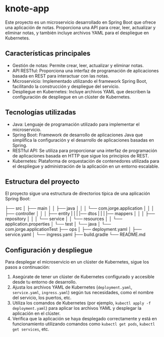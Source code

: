 # knote-app

Este proyecto es un microservicio desarrollado en Spring Boot que ofrece una aplicación de notas. Proporciona una API para crear, leer, actualizar y eliminar notas, y también incluye archivos YAML para el despliegue en Kubernetes.

## Características principales

- Gestión de notas: Permite crear, leer, actualizar y eliminar notas.
- API RESTful: Proporciona una interfaz de programación de aplicaciones basada en REST para interactuar con las notas.
- Microservicio: Implementado utilizando el framework Spring Boot, facilitando la construcción y despliegue del servicio.
- Despliegue en Kubernetes: Incluye archivos YAML que describen la configuración de despliegue en un clúster de Kubernetes.

## Tecnologías utilizadas

- Java: Lenguaje de programación utilizado para implementar el microservicio.
- Spring Boot: Framework de desarrollo de aplicaciones Java que simplifica la configuración y el desarrollo de aplicaciones basadas en Spring.
- RESTful API: Se utiliza para proporcionar una interfaz de programación de aplicaciones basada en HTTP que sigue los principios de REST.
- Kubernetes: Plataforma de orquestación de contenedores utilizada para el despliegue y administración de la aplicación en un entorno escalable.

## Estructura del proyecto

El proyecto sigue una estructura de directorios típica de una aplicación Spring Boot:

├── src
│ ├── main
│ │ ├── java
│ │ │ └── com.jorge.application
│ │ │ ├── controller
│ │ │ ├── entity
| | | |── dtos
| | | |── mappers
│ │ │ ├── repository
│ │ │ └── service
│ │ └── resources
│ │ └── application.properties
│ └── test
│ └── java
│ └── com.jorge.applicationTest
├── ops
│ ├── deployment.yaml
│ ├── service.yaml
│ └── ingress.yaml
├── build.gradle
└── README.md

## Configuración y despliegue

Para desplegar el microservicio en un clúster de Kubernetes, sigue los pasos a continuación:

1. Asegúrate de tener un clúster de Kubernetes configurado y accesible desde tu entorno de desarrollo.
2. Ajusta los archivos YAML de Kubernetes (`deployment.yaml`, `service.yaml`, `ingress.yaml`) según tus necesidades, como el nombre del servicio, los puertos, etc.
3. Utiliza los comandos de Kubernetes (por ejemplo, `kubectl apply -f deployment.yaml`) para aplicar los archivos YAML y desplegar la aplicación en el clúster.
4. Verifica que la aplicación se haya desplegado correctamente y está en funcionamiento utilizando comandos como `kubectl get pods`, `kubectl get services`, etc.
